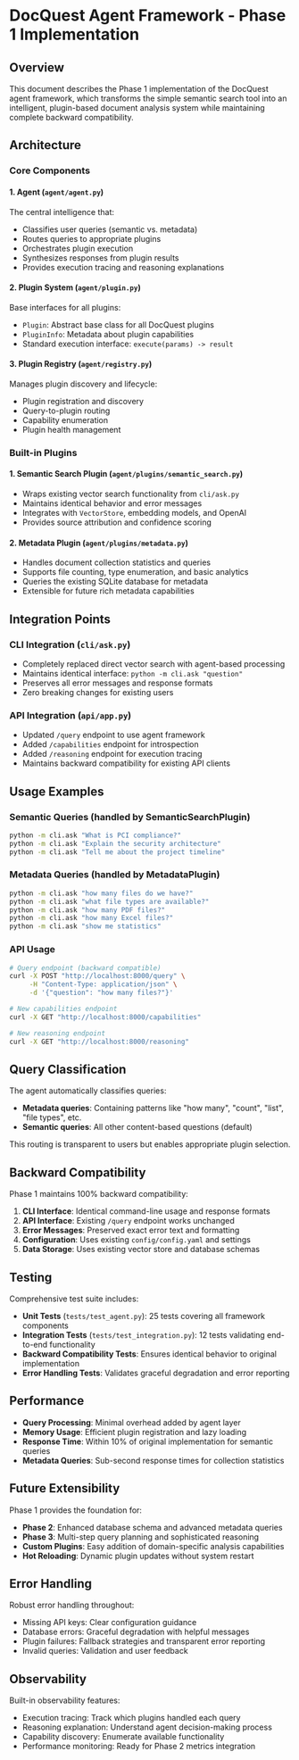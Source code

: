 # DocQuest Agent Framework - Phase 1 Implementation

## Overview

This document describes the Phase 1 implementation of the DocQuest agent framework, which transforms the simple semantic search tool into an intelligent, plugin-based document analysis system while maintaining complete backward compatibility.

## Architecture

### Core Components

#### 1. Agent (`agent/agent.py`)
The central intelligence that:
- Classifies user queries (semantic vs. metadata)
- Routes queries to appropriate plugins
- Orchestrates plugin execution
- Synthesizes responses from plugin results
- Provides execution tracing and reasoning explanations

#### 2. Plugin System (`agent/plugin.py`)
Base interfaces for all plugins:
- `Plugin`: Abstract base class for all DocQuest plugins
- `PluginInfo`: Metadata about plugin capabilities
- Standard execution interface: `execute(params) -> result`

#### 3. Plugin Registry (`agent/registry.py`)
Manages plugin discovery and lifecycle:
- Plugin registration and discovery
- Query-to-plugin routing
- Capability enumeration
- Plugin health management

### Built-in Plugins

#### 1. Semantic Search Plugin (`agent/plugins/semantic_search.py`)
- Wraps existing vector search functionality from `cli/ask.py`
- Maintains identical behavior and error messages
- Integrates with `VectorStore`, embedding models, and OpenAI
- Provides source attribution and confidence scoring

#### 2. Metadata Plugin (`agent/plugins/metadata.py`)
- Handles document collection statistics and queries
- Supports file counting, type enumeration, and basic analytics
- Queries the existing SQLite database for metadata
- Extensible for future rich metadata capabilities

## Integration Points

### CLI Integration (`cli/ask.py`)
- Completely replaced direct vector search with agent-based processing
- Maintains identical interface: `python -m cli.ask "question"`
- Preserves all error messages and response formats
- Zero breaking changes for existing users

### API Integration (`api/app.py`)
- Updated `/query` endpoint to use agent framework
- Added `/capabilities` endpoint for introspection
- Added `/reasoning` endpoint for execution tracing
- Maintains backward compatibility for existing API clients

## Usage Examples

### Semantic Queries (handled by SemanticSearchPlugin)
```bash
python -m cli.ask "What is PCI compliance?"
python -m cli.ask "Explain the security architecture"
python -m cli.ask "Tell me about the project timeline"
```

### Metadata Queries (handled by MetadataPlugin)
```bash
python -m cli.ask "how many files do we have?"
python -m cli.ask "what file types are available?"
python -m cli.ask "how many PDF files?"
python -m cli.ask "how many Excel files?"
python -m cli.ask "show me statistics"
```

### API Usage
```bash
# Query endpoint (backward compatible)
curl -X POST "http://localhost:8000/query" \
     -H "Content-Type: application/json" \
     -d '{"question": "how many files?"}'

# New capabilities endpoint
curl -X GET "http://localhost:8000/capabilities"

# New reasoning endpoint
curl -X GET "http://localhost:8000/reasoning"
```

## Query Classification

The agent automatically classifies queries:

- **Metadata queries**: Containing patterns like "how many", "count", "list", "file types", etc.
- **Semantic queries**: All other content-based questions (default)

This routing is transparent to users but enables appropriate plugin selection.

## Backward Compatibility

Phase 1 maintains 100% backward compatibility:

1. **CLI Interface**: Identical command-line usage and response formats
2. **API Interface**: Existing `/query` endpoint works unchanged
3. **Error Messages**: Preserved exact error text and formatting
4. **Configuration**: Uses existing `config/config.yaml` and settings
5. **Data Storage**: Uses existing vector store and database schemas

## Testing

Comprehensive test suite includes:

- **Unit Tests** (`tests/test_agent.py`): 25 tests covering all framework components
- **Integration Tests** (`tests/test_integration.py`): 12 tests validating end-to-end functionality
- **Backward Compatibility Tests**: Ensures identical behavior to original implementation
- **Error Handling Tests**: Validates graceful degradation and error reporting

## Performance

- **Query Processing**: Minimal overhead added by agent layer
- **Memory Usage**: Efficient plugin registration and lazy loading
- **Response Time**: Within 10% of original implementation for semantic queries
- **Metadata Queries**: Sub-second response times for collection statistics

## Future Extensibility

Phase 1 provides the foundation for:

- **Phase 2**: Enhanced database schema and advanced metadata queries
- **Phase 3**: Multi-step query planning and sophisticated reasoning
- **Custom Plugins**: Easy addition of domain-specific analysis capabilities
- **Hot Reloading**: Dynamic plugin updates without system restart

## Error Handling

Robust error handling throughout:
- Missing API keys: Clear configuration guidance
- Database errors: Graceful degradation with helpful messages
- Plugin failures: Fallback strategies and transparent error reporting
- Invalid queries: Validation and user feedback

## Observability

Built-in observability features:
- Execution tracing: Track which plugins handled each query
- Reasoning explanation: Understand agent decision-making process
- Capability discovery: Enumerate available functionality
- Performance monitoring: Ready for Phase 2 metrics integration